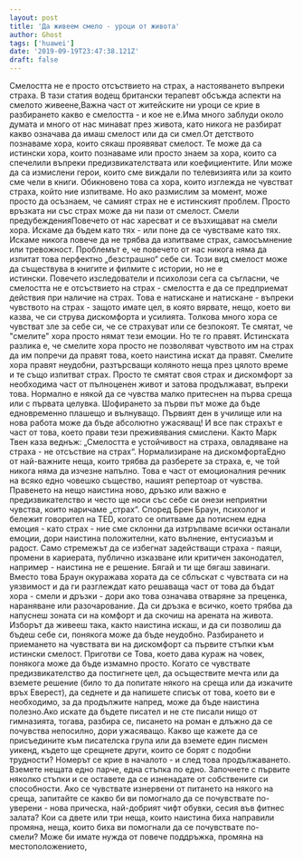 ```yaml
---
layout: post
title: 'Да живеем смело - уроци от живота'
author: Ghost
tags: ['huawei']
date: '2019-09-19T23:47:38.121Z'
draft: false
---
```


Смелостта не е просто отсъствието на страх, а настояването въпреки страха. В тази статия водещ британски терапевт обсъжда аспекти на смелото живеене,Важна част от житейските ни уроци се крие в разбирането какво е смелостта - и кое не е.Има много заблуди около думата и много от нас минават през живота, като никога не разбират какво означава да имаш смелост или да си смел.От детството познаваме хора, които сякаш проявяват смелост. Те може да са истински хора, които познаваме или просто знаем за хора, които са спечелили въпреки предизвикателствата или коефициентите. Или може да са измислени герои, които сме виждали по телевизията или за които сме чели в книги. Обикновено това са хора, които изглежда не чувстват страха, който ние изпитваме. Но ако размислим за момент, може просто да осъзнаем, че самият страх не е истинският проблем. Просто връзката ни със страх може да ни пази от смелост. Смели предубежденияПовечето от нас харесват и се възхищават на смели хора. Искаме да бъдем като тях - или поне да се чувстваме като тях. Искаме никога повече да не трябва да изпитваме страх, самосъмнение или тревожност. Проблемът е, че повечето от нас никога няма да изпитат това перфектно „безстрашно“ себе си. Този вид смелост може да съществува в книгите и филмите с истории, но не е истински. Повечето изследователи и психолози сега са съгласни, че смелостта не е отсъствието на страх - смелостта е да се предприемат действия при наличие на страх. Това е натискане и натискане - въпреки чувството на страх - защото имате цел, в която вярвате, нещо, което ви казва, че си струва дискомфорта и усилията. Толкова много хора се чувстват зле за себе си, че се страхуват или се безпокоят. Те смятат, че "смелите" хора просто нямат тези емоции. Но те го правят. Истинската разлика е, че смелите хора просто не позволяват чувството им на страх да им попречи да правят това, което наистина искат да правят. Смелите хора правят неудобни, разтърсващи коляното неща през цялото време и те също изпитват страх. Просто те смятат своя страх и дискомфорт за необходима част от пълноценен живот и затова продължават, въпреки това. Нормално е някой да се чувства малко притеснен на първа среща или с първата целувка. Шофирането за първи път може да бъде едновременно плашещо и вълнуващо. Първият ден в училище или на нова работа може да бъде абсолютно ужасяващ! И все пак страхът е част от това, което прави тези преживявания смислени. Както Марк Твен каза веднъж: „Смелостта е устойчивост на страха, овладяване на страха - не отсъствие на страх“. Нормализиране на дискомфортаЕдно от най-важните неща, които трябва да разберете за страха, е, че той никога няма да изчезне напълно. Това е част от емоционалния речник на всяко едно човешко същество, нашият репертоар от чувства. Правенето на нещо наистина ново, дръзко или важно е предизвикателство и често ще носи със себе си онези неприятни чувства, които наричаме „страх“. Според Брен Браун, психолог и бележит говорител на TED, когато се опитваме да потиснем една емоция - като страх - ние сме склонни да изтръпваме всички останали емоции, дори наистина положителни, като вълнение, ентусиазъм и радост. Само стремежът да се избегнат задействащи страха - паяци, промени в кариерата, публично изказване или критичен законодател, например - наистина не е решение. Бягай и ти ще бягаш завинаги. Вместо това Браун окуражава хората да се сблъскат с чувствата си на уязвимост и да ги разглеждат като решаваща част от това да бъдат хора - смели и дръзки - дори ако това означава отваряне за преценка, нараняване или разочарование. Да си дръзка е всичко, което трябва да напуснеш зоната си на комфорт и да скочиш на арената на живота. Изборът да живееш така, както наистина искаш, и да си позволиш да бъдеш себе си, понякога може да бъде неудобно. Разбирането и приемането на чувствата ви на дискомфорт са първите стъпки към истински смелост. Приготви се Това, което дава кураж на човек, понякога може да бъде измамно просто. Когато се чувствате предизвикателство да постигнете цел, да осъществите мечта или да вземете решение (било то да попитате някого на среща или да изкачите връх Еверест), да седнете и да напишете списък от това, което ви е необходимо, за да продължите напред, може да бъде наистина полезно.Ако искате да бъдете писател и не сте писали нищо от гимназията, тогава, разбира се, писането на роман е длъжно да се почувства непосилно, дори ужасяващо. Какво ще кажете да се присъедините към писателска група или да вземете един писмен уикенд, където ще срещнете други, които се борят с подобни трудности? Номерът се крие в началото - и след това продължаването. Вземете нещата едно парче, една стъпка по едно. Започнете с първите няколко стъпки и се оставете да се изненадате от собствените си способности. Ако се чувствате изнервени от питането на някого на среща, запитайте се какво би ви помогнало да се почувствате по-уверени - нова прическа, най-добрият чифт обувки, сесия във фитнес залата? Кои са двете или три неща, които наистина биха направили промяна, неща, които биха ви помогнали да се почувствате по-смели? Може би имате нужда от повече поддръжка, промяна на местоположението,
